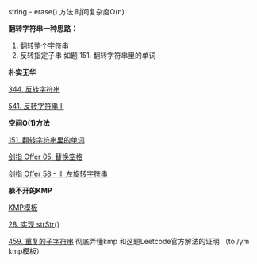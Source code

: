 string - erase() 方法  时间复杂度O(n)



**翻转字符串一种思路：**

1. 翻转整个字符串
2. 反转指定子串 如题 151. 翻转字符串里的单词



**朴实无华**

[344. 反转字符串](https://leetcode-cn.com/problems/reverse-string/)

[541. 反转字符串 II](https://leetcode-cn.com/problems/reverse-string-ii/)


**空间O(1)方法**

[151. 翻转字符串里的单词](https://leetcode-cn.com/problems/reverse-words-in-a-string/) 

[剑指 Offer 05. 替换空格](https://leetcode-cn.com/problems/ti-huan-kong-ge-lcof/)

[剑指 Offer 58 - II. 左旋转字符串](https://leetcode-cn.com/problems/zuo-xuan-zhuan-zi-fu-chuan-lcof/)



**躲不开的KMP**

[KMP模板](https://github.com/mhvvv/Data_structures-and-algorithms/blob/main/经典数据结构/KMP.cpp)


[28. 实现 strStr()](https://leetcode-cn.com/problems/implement-strstr/)

[459. 重复的子字符串](https://leetcode-cn.com/problems/repeated-substring-pattern/)       彻底弄懂kmp 和这题Leetcode官方解法的证明 （to /ym kmp模板）

